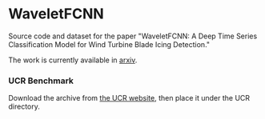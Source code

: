 # WaveletFCNN
Source code and dataset for the paper "WaveletFCNN: A Deep Time Series Classification Model for Wind Turbine Blade Icing Detection."

The work is currently available in [arxiv](https://arxiv.org/pdf/1902.05625.pdf).

### UCR Benchmark

Download the archive from [the UCR website](https://www.cs.ucr.edu/~eamonn/time_series_data/), then place it under the UCR directory.

